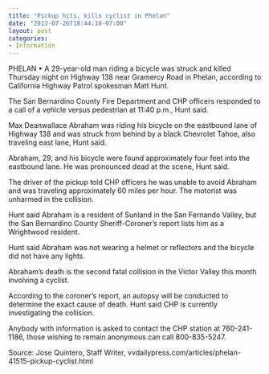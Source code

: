 ```yaml
---
title: "Pickup hits, kills cyclist in Phelan"
date: "2013-07-26T18:44:10-07:00"
layout: post
categories:
- Information
---
```


PHELAN • A 29-year-old man riding a bicycle was struck and killed Thursday night on Highway 138 near Gramercy Road in Phelan, according to California Highway Patrol spokesman Matt Hunt.  
  
The San Bernardino County Fire Department and CHP officers responded to a call of a vehicle versus pedestrian at 11:40 p.m., Hunt said.

Max Deanwallace Abraham was riding his bicycle on the eastbound lane of Highway 138 and was struck from behind by a black Chevrolet Tahoe, also traveling east lane, Hunt said.

Abraham, 29, and his bicycle were found approximately four feet into the eastbound lane. He was pronounced dead at the scene, Hunt said.

The driver of the pickup told CHP officers he was unable to avoid Abraham and was traveling approximately 60 miles per hour. The motorist was unharmed in the collision.

Hunt said Abraham is a resident of Sunland in the San Fernando Valley, but the San Bernardino County Sheriff-Coroner’s report lists him as a Wrightwood resident.

Hunt said Abraham was not wearing a helmet or reflectors and the bicycle did not have any lights.

Abraham’s death is the second fatal collision in the Victor Valley this month involving a cyclist.

According to the coroner’s report, an autopsy will be conducted to determine the exact cause of death. Hunt said CHP is currently investigating the collision.

Anybody with information is asked to contact the CHP station at 760-241-1186, those wishing to remain anonymous can call 800-835-5247.

Source: Jose Quintero, Staff Writer, vvdailypress.com/articles/phelan-41515-pickup-cyclist.html